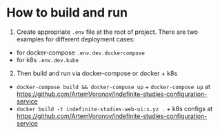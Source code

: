 # How to build and run
1. Create appropriate `.env` file at the root of project. There are two examples for different deployment cases:

 - for docker-compose `.env.dev.dockercompose`
 - for k8s `.env.dev.kube`

2. Then build and run via docker-compose or docker + k8s
 - `docker-compose build && docker-compose up` + `docker-compose up` at https://github.com/ArtemVoronov/indefinite-studies-configuration-service 
 - `docker build -t indefinite-studies-web-ui:x.yz .` + k8s configs at https://github.com/ArtemVoronov/indefinite-studies-configuration-service 